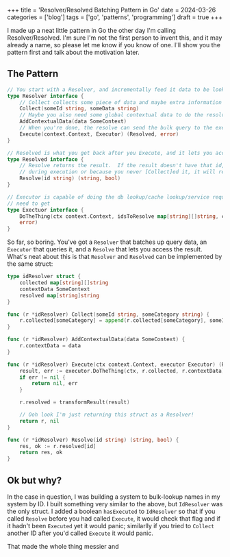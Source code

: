 +++
title = 'Resolver/Resolved Batching Pattern in Go'
date = 2024-03-26
categories = ['blog']
tags = ['go', 'patterns', 'programming']
draft = true
+++

I made up a neat little pattern in Go the other day I'm calling Resolver/Resolved.  I'm sure I'm not the first person to
invent this, and it may already a name, so please let me know if you know of one.  I'll show you the pattern first and
talk about the motivation later.

## The Pattern

```go
// You start with a Resolver, and incrementally feed it data to be looked up
type Resolver interface {
    // Collect collects some piece of data and maybe extra information about it that you need to do resolution
    Collect(someId string, someData string)
    // Maybe you also need some global contextual data to do the resolve
    AddContextualData(data SomeContext)
    // When you're done, the resolve can send the bulk query to the executor to perform the lookup
    Execute(context.Context, Executor) (Resolved, error)
}

// Resolved is what you get back after you Execute, and it lets you access the resolved data
type Resolved interface {
    // Resolve returns the result.  If the result doesn't have that id, either because it wasn't looked up successfully
    // during execution or because you never [Collect]ed it, it will return ("", false)
    Resolve(id string) (string, bool)
}

// Executor is capable of doing the db lookup/cache lookup/service request/http request that actually gets the data you
// need to get
type Exectuor interface {
    DoTheThing(ctx context.Context, idsToResolve map[string][]string, contextualData SomeContext) ([]ResolveResult,
    error)
}

```

So far, so boring.  You've got a `Resolver` that batches up query data, an `Executor` that queries it, and a `Resolve`
that lets you access the result.  What's neat about this is that `Resolver` and `Resolved` can be implemented by the
same struct:

```go
type idResolver struct {
    collected map[string][]string
    contextData SomeContext
    resolved map[string]string
}

func (r *idResolver) Collect(someId string, someCategory string) {
	r.collected[someCategory] = append(r.collected[someCategory], someId)
}

func (r *idResolver) AddContextualData(data SomeContext) {
	r.contextData = data
}

func (r *idResolver) Execute(ctx context.Context, executor Executor) (Resolved, error) {
	result, err := executor.DoTheThing(ctx, r.collected, r.contextData)
	if err != nil {
		return nil, err
	}

	r.resolved = transformResult(result)

    // Ooh look I'm just returning this struct as a Resolver!
	return r, nil
}

func (r *idResolver) Resolve(id string) (string, bool) {
	res, ok := r.resolved[id]
	return res, ok
}
```

## Ok but why?

In the case in question, I was building a system to bulk-lookup names in my system by ID.  I built something very
similar to the above, but `IdResolver` was the only struct.  I added a boolean `hasExecuted` to `IdResolver` so that if
you called `Resolve` before you had called `Execute`, it would check that flag and if it hadn't been `Executed` yet it
would panic; similarlly if you tried to `Collect` another ID after you'd called `Execute` it would panic.

That made the whole thing messier and
